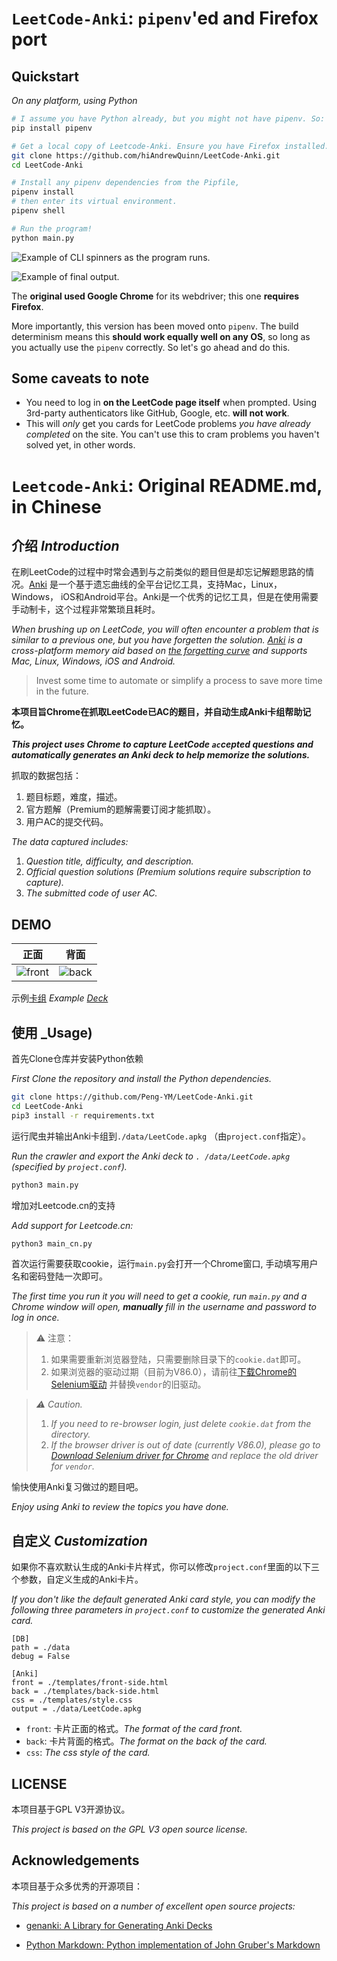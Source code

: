 # `LeetCode-Anki`: `pipenv`'ed and Firefox port

## Quickstart

_On any platform, using Python_

```sh
# I assume you have Python already, but you might not have pipenv. So:
pip install pipenv

# Get a local copy of Leetcode-Anki. Ensure you have Firefox installed.
git clone https://github.com/hiAndrewQuinn/LeetCode-Anki.git 
cd LeetCode-Anki

# Install any pipenv dependencies from the Pipfile,
pipenv install
# then enter its virtual environment.
pipenv shell

# Run the program!
python main.py
```

![Example of CLI spinners as the program runs.](https://user-images.githubusercontent.com/53230903/182570733-e5d87156-d803-45d3-8abe-3ae4b94d708a.gif)

![Example of final output.](https://user-images.githubusercontent.com/53230903/179350779-b1a0b0ea-d488-406f-9540-8f8be43e160f.png)


The **original used Google Chrome** for its webdriver; this one **requires Firefox**.

More importantly, this version has been moved onto `pipenv`. The build determinism means this **should work equally well on any OS**, so long as you actually use the `pipenv` correctly. So let's go ahead and do this.


## Some caveats to note

- You need to log in **on the LeetCode page itself** when prompted. Using 3rd-party authenticators like GitHub, Google, etc. **will not work**.
- This will *only* get you cards for LeetCode problems *you have already completed* on the site. You can't use this to cram problems you haven't solved yet, in other words.

# `Leetcode-Anki`: Original README.md, in Chinese

## 介绍 _Introduction_

在刷LeetCode的过程中时常会遇到与之前类似的题目但是却忘记解题思路的情况。[Anki](https://apps.ankiweb.net/) 是一个基于遗忘曲线的全平台记忆工具，支持Mac，Linux， Windows， iOS和Android平台。Anki是一个优秀的记忆工具，但是在使用需要手动制卡，这个过程非常繁琐且耗时。

_When brushing up on LeetCode, you will often encounter a problem that is similar to a previous one, but you have forgetten the solution. [Anki](https://apps.ankiweb.net/) is a cross-platform memory aid based on [the forgetting curve](https://www.wikiwand.com/en/Forgetting_curve) and supports Mac, Linux, Windows, iOS and Android._

> Invest some time to automate or simplify a process to save more time in the future.

**本项目旨Chrome在抓取LeetCode已AC的题目，并自动生成Anki卡组帮助记忆。**

_**This project uses Chrome to capture LeetCode `ac`cepted questions and automatically generates an Anki deck to help memorize the solutions.**_

抓取的数据包括：

1. 题目标题，难度，描述。
2. 官方题解（Premium的题解需要订阅才能抓取）。
3. 用户AC的提交代码。

_The data captured includes:_

1. _Question title, difficulty, and description._
2. _Official question solutions (Premium solutions require subscription to capture)._
3. _The submitted code of user AC._

## DEMO

|            正面            |           背面           |
| :------------------------: | :----------------------: |
| ![front](./demo/front.JPG) | ![back](./demo/back.JPG) |

示例[卡组](https://github.com/Peng-YM/LeetCode-Anki/blob/master/data/LeetCode.apkg?raw=true) _Example [Deck](https://github.com/Peng-YM/LeetCode-Anki/blob/master/data/LeetCode.apkg?raw=true)_

## 使用 _Usage)

首先Clone仓库并安装Python依赖

_First Clone the repository and install the Python dependencies._

```bash
git clone https://github.com/Peng-YM/LeetCode-Anki.git
cd LeetCode-Anki
pip3 install -r requirements.txt
```

运行爬虫并输出Anki卡组到`./data/LeetCode.apkg` （由`project.conf`指定）。

_Run the crawler and export the Anki deck to `. /data/LeetCode.apkg` (specified by `project.conf`)._


```bash
python3 main.py
```

增加对Leetcode.cn的支持

_Add support for Leetcode.cn:_

```bash
python3 main_cn.py
```

首次运行需要获取cookie，运行`main.py`会打开一个Chrome窗口, 手动填写用户名和密码登陆一次即可。

_The first time you run it you will need to get a cookie, run `main.py` and a Chrome window will open, **manually** fill in the username and password to log in once._

> ⚠️ 注意：
> 1. 如果需要重新浏览器登陆，只需要删除目录下的`cookie.dat`即可。
> 2. 如果浏览器的驱动过期（目前为V86.0），请前往[下载Chrome的Selenium驱动](https://chromedriver.chromium.org/downloads) 并替换`vendor`的旧驱动。


> _⚠️ Caution._
> 1. _If you need to re-browser login, just delete `cookie.dat` from the directory._
> 2. _If the browser driver is out of date (currently V86.0), please go to [Download Selenium driver for Chrome](https://chromedriver.chromium.org/downloads) and replace the old driver for `vendor`._


愉快使用Anki复习做过的题目吧。

_Enjoy using Anki to review the topics you have done._


## 自定义 _Customization_

如果你不喜欢默认生成的Anki卡片样式，你可以修改`project.conf`里面的以下三个参数，自定义生成的Anki卡片。

_If you don't like the default generated Anki card style, you can modify the following three parameters in `project.conf` to customize the generated Anki card._

```properties
[DB]
path = ./data
debug = False

[Anki]
front = ./templates/front-side.html
back = ./templates/back-side.html
css = ./templates/style.css
output = ./data/LeetCode.apkg
```

- `front`: 卡片正面的格式。_The format of the card front._
- `back`: 卡片背面的格式。_The format on the back of the card._
- `css`: _The css style of the card._

## LICENSE

本项目基于GPL V3开源协议。

_This project is based on the GPL V3 open source license._

## Acknowledgements

本项目基于众多优秀的开源项目：

_This project is based on a number of excellent open source projects:_

- [genanki: A Library for Generating Anki Decks](https://github.com/kerrickstaley/genanki)

- [Python Markdown: Python implementation of John Gruber's Markdown](https://github.com/Python-Markdown/markdown)
